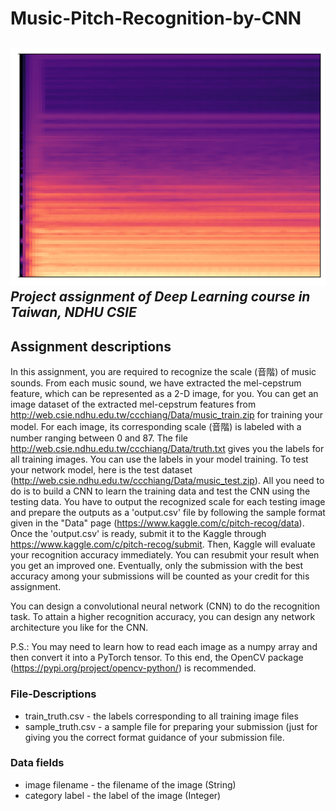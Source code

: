 # Music-Pitch-Recognition-by-CNN
![Image Encryption Based on AES](docs/images/example.png)
_Project assignment of Deep Learning course in Taiwan, NDHU CSIE_
----

## Assignment descriptions
In this assignment, you are required to recognize the scale (音階) of music sounds. From each music sound, we have extracted the mel-cepstrum feature, which can be represented as a 2-D image, for you. You can get an image dataset of the extracted mel-cepstrum features from http://web.csie.ndhu.edu.tw/ccchiang/Data/music_train.zip for training your model. For each image, its corresponding scale (音階) is labeled with a number ranging between 0 and 87. The file http://web.csie.ndhu.edu.tw/ccchiang/Data/truth.txt gives you the labels for all training images. You can use the labels in your model training. To test your network model, here is the test dataset (http://web.csie.ndhu.edu.tw/ccchiang/Data/music_test.zip). All you need to do is to build a CNN to learn the training data and test the CNN using the testing data. You have to output the recognized scale for each testing image and prepare the outputs as a 'output.csv' file by following the sample format given in the "Data" page (https://www.kaggle.com/c/pitch-recog/data). Once the 'output.csv' is ready, submit it to the Kaggle through https://www.kaggle.com/c/pitch-recog/submit. Then, Kaggle will evaluate your recognition accuracy immediately. You can resubmit your result when you get an improved one. Eventually, only the submission with the best accuracy among your submissions will be counted as your credit for this assignment.

You can design a convolutional neural network (CNN) to do the recognition task. To attain a higher recognition accuracy, you can design any network architecture you like for the CNN.

P.S.: You may need to learn how to read each image as a numpy array and then convert it into a PyTorch tensor. To this end, the OpenCV package (https://pypi.org/project/opencv-python/) is recommended.

### File-Descriptions
* train_truth.csv - the labels corresponding to all training image files
* sample_truth.csv - a sample file for preparing your submission (just for giving you the correct format guidance of your submission file.

### Data fields
* image filename - the filename of the image (String)
* category label - the label of the image (Integer)
